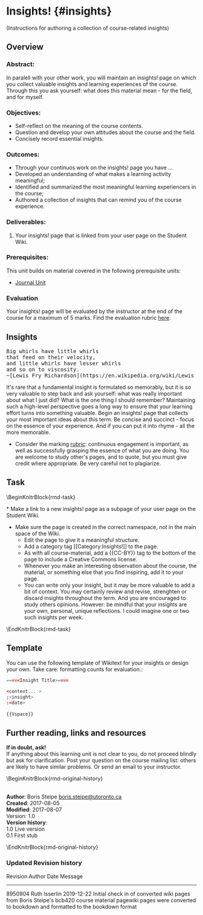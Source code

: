 # Insights! {#insights}
(Instructions for authoring a collection of course-related insights)

## Overview 
### Abstract:
In paralell with your other work, you will maintain an insights! page on which you collect valuable insights and learning experiences of the course. Through this you ask yourself: what does this material mean - for the field, and for myself.

### Objectives:

  * Self-reflect on the meaning of the course contents.
  * Question and develop your own attitudes about the course and the field.
  * Concisely record essential insights.

### Outcomes:

  * Through your continuos work on the insights! page you have ...
  * Developed an understanding of what makes a learning activity meaningful;
  * Identified and summarized the most meaningful learning experiencers in the course;
  * Authored a collection of insights that can remind you of the course experience.

### Deliverables:
  1. Your insights! page that is linked from your user page on the Student Wiki.

### Prerequisites:
This unit builds on material covered in the following prerequisite units:

  * [Journal Unit](#journal)
 
 
### Evaluation
Your insights! page will be evaluated by the instructor at the end of the course for a maximum of 5 marks. Find the evaluation rubric [here](http://steipe.biochemistry.utoronto.ca/abc/index.php/ABC-Rubrics#Insights).

## Insights
<pre>Big whirls have little whirls
that feed on their velocity,
and little whirls have lesser whirls
and so on to viscosity.
~[Lewis Fry Richardson](https://en.wikipedia.org/wiki/Lewis_Fry_Richardson) </pre>

It's rare that a fundamental insight is formulated so memorably, but it is so very valuable to step back and ask yourself: what was really important about what I just did? What is the one thing I should remember? Maintaining such a high-level perspective goes a long way to ensure that your learning effort turns into something valuable. Begin an insights! page that collects your most important ideas about this term. Be concise and succinct - focus on the essence of your experience. And if you can put it into rhyme - all the more memorable.

  * Consider the marking [rubric](http://steipe.biochemistry.utoronto.ca/abc/index.php/ABC-Rubrics#insights.21): continuous engagement is important, as well as successfully grasping the essence of what you are doing. You are welcome to study other's pages, and to quote, but you must give credit where appropriate. Be very careful not to plagiarize.

## Task  
\BeginKnitrBlock{rmd-task}<div class="rmd-task">  * Make a link to a new insights! page as a subpage of your user page on the Student Wiki.        
  * Make sure the page is created in the correct namespace, not in the main space of the Wiki.
    * Edit the page to give it a meaningful structure.
    * Add a category tag [[Category:Insights!]] to the page.
    * As with all course-material, add a {{CC-BY}} tag to the bottom of the page to include a Creative Commons license.
    * Whenever you make an interesting observation about the course, the material, or something else that you find inspiring, add it to your page.
    * You can write only your insight, but it may be more valuable to add a bit of context. You may certainly review and revise, strenghten or discard insights throughout the term. And you are encouraged to study others opinions. However: be mindful that your insights are your own, personal, unique reflections. I could imagine one or two such insights per week.</div>\EndKnitrBlock{rmd-task}

    
## Template
You can use the following template of Wikitext for your insights or design your own. Take care: formatting counts for evaluation.:


```r
====<Insight Title>====
 
<context... >
;<insight>
:<date>
 
{{Vspace}}
```


## Further reading, links and resources
 
**If in doubt, ask!**<br>
If anything about this learning unit is not clear to you, do not proceed blindly but ask for clarification. Post your question on the course mailing list: others are likely to have similar problems. Or send an email to your instructor.

\BeginKnitrBlock{rmd-original-history}<div class="rmd-original-history"><br>**Author**: Boris Steipe <boris.steipe@utoronto.ca> <br>
**Created**: 2017-08-05<br>
**Modified**: 2017-08-07<br>
Version: 1.0<br>
**Version history**:<br>
1.0 Live version<br>
0.1 First stub<br>
 </div>\EndKnitrBlock{rmd-original-history}

### Updated Revision history

Revision   Author          Date         Message                                                                                                                                                            
---------  --------------  -----------  -------------------------------------------------------------------------------------------------------------------------------------------------------------------
8950904    Ruth Isserlin   2019-12-22   Initial check in of converted wiki pages from Boris Steipe's bcb420 course material pagewiki pages were converted to bookdown and formatted to the bookdown format 

